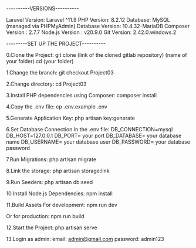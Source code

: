 ----------VERSIONS----------

Laravel Version: Laravel ^11.9
PHP Version: 8.2.12
Database: MySQL (managed via PHPMyAdmin)
Database Version: 10.4.32-MariaDB
Composer Version : 2.7.7
Node.js Version : v20.9.0
Git Version: 2.42.0.windows.2

---------SET UP THE PROJECT----------

0.Clone the Project:
git clone (link of the cloned gitlab repository) (name of your folder)
cd (your folder)

1.Change the branch:
git checkout Project03

2.Change directory:
cd Project03

3.Install PHP dependencies using Composer:
composer install

4.Copy the .env file:
cp .env.example .env

5.Generate Application Key:
php artisan key:generate

6.Set Database Connection In the .env file:
DB_CONNECTION=mysql
DB_HOST=127.0.0.1
DB_PORT= your port
DB_DATABASE= your database name
DB_USERNAME= your database user
DB_PASSWORD= your database password

7.Run Migrations:
php artisan migrate

8.Link the storage:
php artisan storage:link

9.Run Seeders:
php artisan db:seed

10.Install Node.js Dependencies:
npm install

11.Build Assets For development:
npm run dev

Or for production:
npm run build

12.Start the Project:
php artisan serve

13.Login as admin:
email: admin@gmail.com
password: admin123
